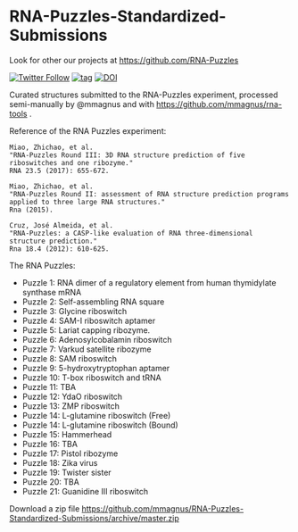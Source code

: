 # RNA-Puzzles-Standardized-Submissions

Look for other our projects at https://github.com/RNA-Puzzles

[![Twitter Follow](http://img.shields.io/twitter/follow/rna_tools.svg?style=social&label=Follow)](https://twitter.com/rna_pdb_tools) [![tag](https://img.shields.io/github/release/mmagnus/RNA-Puzzles-Normalized-submissions.svg)](https://github.com/mmagnus/RNA-Puzzles-Normalized-submissions/releases) [![DOI](https://zenodo.org/badge/doi/10.5281/zenodo.60933.svg)](http://dx.doi.org/10.5281/zenodo.60933)

Curated structures submitted to the RNA-Puzzles experiment, processed semi-manually by @mmagnus and with https://github.com/mmagnus/rna-tools .

Reference of the RNA Puzzles experiment:

```
Miao, Zhichao, et al.
"RNA-Puzzles Round III: 3D RNA structure prediction of five riboswitches and one ribozyme."
RNA 23.5 (2017): 655-672.

Miao, Zhichao, et al.
"RNA-Puzzles Round II: assessment of RNA structure prediction programs applied to three large RNA structures."
Rna (2015).

Cruz, José Almeida, et al.
"RNA-Puzzles: a CASP-like evaluation of RNA three-dimensional structure prediction."
Rna 18.4 (2012): 610-625.
```

The RNA Puzzles:

- Puzzle  1: RNA dimer of a regulatory element from human thymidylate synthase mRNA
- Puzzle  2: Self-assembling RNA square
- Puzzle  3: Glycine riboswitch
- Puzzle  4: SAM-I riboswitch aptamer
- Puzzle  5: Lariat capping ribozyme.
- Puzzle  6: Adenosylcobalamin riboswitch
- Puzzle  7: Varkud satellite ribozyme
- Puzzle  8: SAM riboswitch
- Puzzle  9: 5-hydroxytryptophan aptamer
- Puzzle 10: T-box riboswitch and tRNA
- Puzzle 11: TBA
- Puzzle 12: YdaO riboswitch
- Puzzle 13: ZMP riboswitch
- Puzzle 14: L-glutamine riboswitch (Free)
- Puzzle 14: L-glutamine riboswitch (Bound)
- Puzzle 15: Hammerhead
- Puzzle 16: TBA
- Puzzle 17: Pistol ribozyme
- Puzzle 18: Zika virus
- Puzzle 19: Twister sister
- Puzzle 20: TBA
- Puzzle 21: Guanidine III riboswitch

Download a zip file https://github.com/mmagnus/RNA-Puzzles-Standardized-Submissions/archive/master.zip
